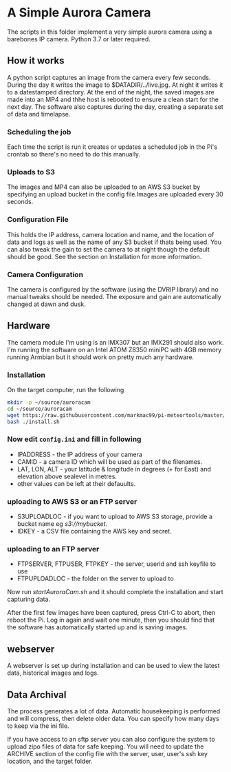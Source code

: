 # A Simple Aurora Camera

The scripts in this folder implement a very simple aurora camera using a barebones IP camera. Python 3.7 or later required. 

## How it works
A python script captures an image from the camera every few seconds. During the day it writes the image to $DATADIR/../live.jpg. At night it writes it to a datestamped directory. At the end of the night, the saved images are made into an MP4 and thhe host is rebooted to ensure a clean start for the next day. 
The software also captures during the day, creating a separate set of data and timelapse. 

### Scheduling the job
Each time the script is run it creates or updates a scheduled job in the Pi's crontab so there's no need to do this manually. 

### Uploads to S3
The images and MP4 can also be uploaded to an AWS S3 bucket by specifying an upload bucket in the config file.Images are uploaded every 30 seconds.  

### Configuration File
This holds the IP address, camera location and name, and the location of data and logs as well as the name of any S3 bucket if thats being used. You can also tweak the gain to set the camera to at night though the default should be good.  See the section on Installation for more information. 

### Camera Configuration
The camera is configured by the software (using the DVRIP library) and no manual tweaks should be needed. The exposure and gain are automatically changed at dawn and dusk. 

## Hardware

The camera module I'm using is an IMX307 but an IMX291 should also work.   
I'm running the software on an Intel ATOM Z8350 miniPC with 4GB memory running Armbian but it should work on pretty much any hardware. 

### Installation

On the target computer, run the following  

``` bash
mkdir -p ~/source/auroracam
cd ~/source/auroracam
wget https://raw.githubusercontent.com/markmac99/pi-meteortools/master/auroracam/install.sh
bash ./install.sh
```

### Now edit `config.ini` and fill in following
  * IPADDRESS - the IP address of your camera
  * CAMID - a camera ID which will be used as part of the filenames. 
  * LAT, LON, ALT - your latitude & longitude in degrees (+ for East) and elevation above sealevel in metres. 
  * other values can be left at their defauults. 
  
### uploading to AWS S3 or an FTP server
  * S3UPLOADLOC - if you want to upload to AWS S3 storage, provide a bucket name eg *s3://mybucket*. 
  * IDKEY - a CSV file containing the AWS key and secret.
 
### uploading to an FTP server
  * FTPSERVER, FTPUSER, FTPKEY - the server, userid and ssh keyfile to use
  * FTPUPLOADLOC - the folder on the server to upload to
  
Now run *startAuroraCam.sh* and it should complete the installation and start capturing data.

After the first few images have been captured, press Ctrl-C to abort, then reboot the Pi. Log in again and wait one minute, then you should find that the software has automatically started up and is saving images.

## webserver
A webserver is set up during installation and can be used to view the latest data, historical images and logs. 

## Data Archival
The process generates a lot of data. Automatic housekeeping is performed and will compress, then delete
older data. You can specify how many days to keep via the ini file.

If you have access to an sftp server you can also configure the system to upload zipo files of data for safe keeping. You will need to  update the ARCHIVE section of the config file with the server, user, user's ssh key location, and the target folder. 
